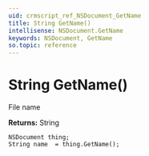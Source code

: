 ```yaml
---
uid: crmscript_ref_NSDocument_GetName
title: String GetName()
intellisense: NSDocument.GetName
keywords: NSDocument, GetName
so.topic: reference
---
```


# String GetName()

File name

**Returns:** String

```crmscript
NSDocument thing;
String name  = thing.GetName();
```

